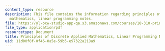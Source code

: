 ```yaml
---
content_type: resource
description: This file contains the information regarding principles of discrete applied
  mathematics, linear programming notes.
file: https://ol-ocw-studio-app-qa.s3.amazonaws.com/courses/18-310-principles-of-discrete-applied-mathematics-fall-2013/11d00f8f0f460a5e59b5e97322a218a9_MIT18_310F13_Ch8.pdf
file_type: application/pdf
resourcetype: Document
title: Principles of Discrete Applied Mathematics, Linear Programming Notes
uid: 11d00f8f-0f46-0a5e-59b5-e97322a218a9
---
```


